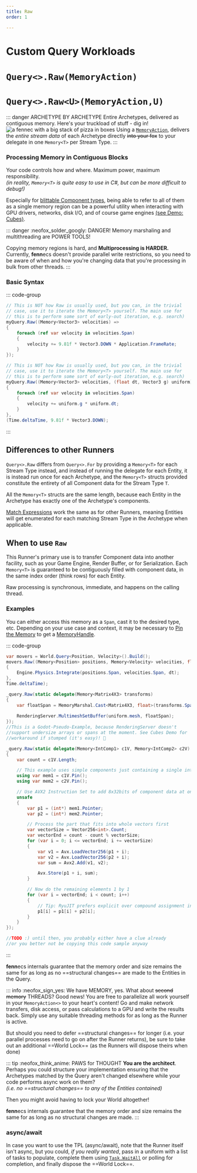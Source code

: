 ```yaml
---
title: Raw
order: 1

---
```

# Custom Query Workloads
# `Query<>.Raw(MemoryAction)`
# `Query<>.Raw<U>(MemoryAction,U)`

::: danger ARCHETYPE BY ARCHETYPE
Entire Archetypes, delivered as contiguous memory. Here's your truckload of stuff - dig in!
![a fennec with a big stack of pizza in boxes](https://fennecs.tech/img/fennec-raw.png)
Using a [`MemoryAction`](Delegates.md#memoryaction-and-memoryactionu), delivers the *entire stream data* of each Archetype directly ~~into your fox~~ to your delegate in one `Memory<T>` per Stream Type.
:::

### Processing Memory in Contiguous Blocks

Your code controls how and where. Maximum power, maximum responsibility.  
_(in reality, `Memory<T>` is quite easy to use in C#, but can be more difficult to debug!)_

Especially for [blittable Component types](https://learn.microsoft.com/en-us/dotnet/framework/interop/default-marshalling-behavior#default-marshalling-for-value-types), being able to refer to all of them as a single memory region can be a powerful utility when interacting with GPU drivers, networks, disk I/O, and of course game engines [(see Demo: Cubes)](/examples/Cubes.md).

::: danger :neofox_solder_googly: DANGER! Memory marshaling and multithreading are POWER TOOLS!

Copying memory regions is hard, and **Multiprocessing is HARDER.** Currently, **fenn**ecs doesn't provide parallel write restrictions, so you need to be aware of when and how you're changing data that you're processing in bulk from other threads.
:::


### Basic Syntax
::: code-group

```cs [Raw(...) DIY]
// This is NOT how Raw is usually used, but you can, in the trivial
// case, use it to iterate the Memory<T> yourself. The main use for
// this is to perform some sort of early-out iteration, e.g. search)
myQuery.Raw((Memory<Vector3> velocities) => 
{
    foreach (ref var velocity in velocities.Span) 
    {
        velocity += 9.81f * Vector3.DOWN * Application.FrameRate;
    }
});
```

```cs [Raw&lt;U&gt;(...) with uniform]
// This is NOT how Raw is usually used, but you can, in the trivial
// case, use it to iterate the Memory<T> yourself. The main use for
// this is to perform some sort of early-out iteration, e.g. search)
myQuery.Raw((Memory<Vector3> velocities, (float dt, Vector3 g) uniform) => 
{
    foreach (ref var velocity in velocities.Span) 
    {
        velocity += uniform.g * uniform.dt;
    }
}, 
(Time.deltaTime, 9.81f * Vector3.DOWN); 
```

:::


## Differences to other Runners
`Query<>.Raw` differs from `Query<>.For` by providing a `Memory<T>` for each Stream Type instead, and instead of running the delegate for each Entity, it is instead run once for each Archetype, and the `Memory<T>` structs provided constitute the entirety of all Component data for the Stream Type `T`.

All the `Memory<T>` structs are the same length, because each Entity in the Archetype has exactly one of the Archetype's components.

[Match Expressions](MatchExpressions.md) work the same as for other Runners, meaning Entities will get enumerated for each matching Stream Type in the Archetype when applicable.



## When to use `Raw`
This Runner's primary use is to transfer Component data into another facility, such as your Game Engine, Render Buffer, or for Serialization. Each `Memory<T>` is guaranteed to be contiguously filled with component data, in the same index order (think rows) for each Entity.

Raw processing is synchronous, immediate, and happens on the calling thread.

### Examples
You can either access this memory as a `Span`, cast it to the desired type, etc. Depending on your use case and context, it may be necessary to [Pin the Memory](https://learn.microsoft.com/en-us/dotnet/api/system.memory-1.pin) to get a [MemoryHandle](https://learn.microsoft.com/en-us/dotnet/api/system.buffers.memoryhandle).

::: code-group
```cs [🦋 use as span]
var movers = World.Query<Position, Velocity>().Build();
movers.Raw((Memory<Position> positions, Memory<Velocity> velocities, float dt) => 
{
    Engine.Physics.Integrate(positions.Span, velocities.Span, dt);
},
Time.deltaTime); 
```

```cs [☠️ cast to type]
_query.Raw(static delegate(Memory<Matrix4X3> transforms)
{
    var floatSpan = MemoryMarshal.Cast<Matrix4X3, float>(transforms.Span);
    
    RenderingServer.MultimeshSetBuffer(uniform.mesh, floatSpan);
});
//This is a Godot-Pseudo-Example, because RenderingServer doesn't 
//support undersize arrays or spans at the moment. See Cubes Demo for
//workaround if stumped (it's easy)! 🦊
```

```cs [☠️☠️ process with SIMD  ]
_query.Raw(static delegate(Memory<IntComp1> c1V, Memory<IntComp2> c2V)
{
    var count = c1V.Length;

    // This example uses simple components just containing a single int32
    using var mem1 = c1V.Pin();
    using var mem2 = c2V.Pin();

    // Use AVX2 Instruction Set to add 8x32bits of component data at once
    unsafe
    {
        var p1 = (int*) mem1.Pointer;
        var p2 = (int*) mem2.Pointer;

        // Process the part that fits into whole vectors first
        var vectorSize = Vector256<int>.Count;
        var vectorEnd = count - count % vectorSize;
        for (var i = 0; i <= vectorEnd; i += vectorSize)
        {
            var v1 = Avx.LoadVector256(p1 + i);
            var v2 = Avx.LoadVector256(p2 + i);
            var sum = Avx2.Add(v1, v2);

            Avx.Store(p1 + i, sum);
        }

        // Now do the remaining elements 1 by 1
        for (var i = vectorEnd; i < count; i++) 
        {
            // Tip: RyuJIT prefers explicit over compound assignment in loops!
            p1[i] = p1[i] + p2[i];
        }
    }
});
```

```cs [☠️☠️☠️ pin for GPU]
//TODO :) until then, you probably either have a clue already
//or you better not be copying this code sample anyway
```
:::


**fenn**ecs internals guarantee that the memory order and size remains the same for as long as no ==structural changes== are made to the Entities in the Query.


::: info :neofox_sign_yes: We have MEMORY, yes. What about ~~second memory~~ THREADS?
 Good news! You are free to parallelize all work yourself in your `MemoryAction<>` to your heart's content! 
Go and make network transfers, disk access, or pass calculations to a GPU and write the results back. Simply use any suitable threading methods for as long as the Runner is active.

But should you need to defer ==structural changes== for longer (i.e. your parallel processes need to go on after the Runner returns), be sure to take out an additional ==World Lock== (as the Runners will dispose theirs when done)

::: tip :neofox_think_anime: PAWS for THOUGHT
__You are the architect__. Perhaps you could structure your implementation ensuring that the Archetypes matched by the Query aren't changed elsewhere while your code performs async work on them?  
_(i.e. no ==structural changes== to any of the Entities contained)_

Then you might avoid having to lock your World altogether!

**fenn**ecs internals guarantee that the memory order and size remains the same for as long as no structural changes are made.
:::

### async/await
In case you want to use the TPL (async/await), note that the Runner itself isn't async, but you could, _if you really wanted_, pass in a uniform with a list of tasks to populate, complete them using [`Task.WaitAll`](https://learn.microsoft.com/en-us/dotnet/api/system.threading.tasks.task.waitall) or polling for completion, and finally dispose the ==World Lock==.


